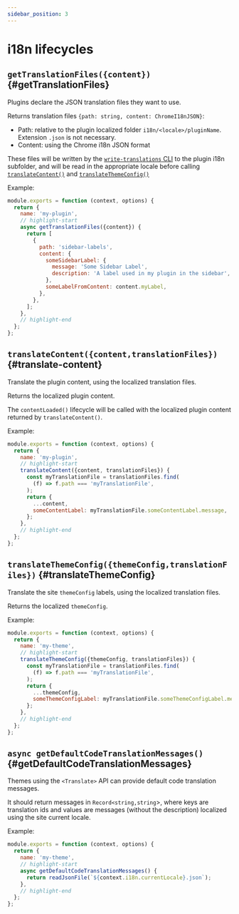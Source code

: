 ```yaml
---
sidebar_position: 3
---
```


# i18n lifecycles

## `getTranslationFiles({content})` {#getTranslationFiles}

Plugins declare the JSON translation files they want to use.

Returns translation files `{path: string, content: ChromeI18nJSON}`:

- Path: relative to the plugin localized folder `i18n/<locale>/pluginName`. Extension `.json` is not necessary.
- Content: using the Chrome i18n JSON format

These files will be written by the [`write-translations` CLI](./cli.md#docusaurus-write-translations-sitedir) to the plugin i18n subfolder, and will be read in the appropriate locale before calling [`translateContent()`](#translate-content) and [`translateThemeConfig()`](#translate-theme-config)

Example:

```js
module.exports = function (context, options) {
  return {
    name: 'my-plugin',
    // highlight-start
    async getTranslationFiles({content}) {
      return [
        {
          path: 'sidebar-labels',
          content: {
            someSidebarLabel: {
              message: 'Some Sidebar Label',
              description: 'A label used in my plugin in the sidebar',
            },
            someLabelFromContent: content.myLabel,
          },
        },
      ];
    },
    // highlight-end
  };
};
```

## `translateContent({content,translationFiles})` {#translate-content}

Translate the plugin content, using the localized translation files.

Returns the localized plugin content.

The `contentLoaded()` lifecycle will be called with the localized plugin content returned by `translateContent()`.

Example:

```js
module.exports = function (context, options) {
  return {
    name: 'my-plugin',
    // highlight-start
    translateContent({content, translationFiles}) {
      const myTranslationFile = translationFiles.find(
        (f) => f.path === 'myTranslationFile',
      );
      return {
        ...content,
        someContentLabel: myTranslationFile.someContentLabel.message,
      };
    },
    // highlight-end
  };
};
```

## `translateThemeConfig({themeConfig,translationFiles})` {#translateThemeConfig}

Translate the site `themeConfig` labels, using the localized translation files.

Returns the localized `themeConfig`.

Example:

```js
module.exports = function (context, options) {
  return {
    name: 'my-theme',
    // highlight-start
    translateThemeConfig({themeConfig, translationFiles}) {
      const myTranslationFile = translationFiles.find(
        (f) => f.path === 'myTranslationFile',
      );
      return {
        ...themeConfig,
        someThemeConfigLabel: myTranslationFile.someThemeConfigLabel.message,
      };
    },
    // highlight-end
  };
};
```

## `async getDefaultCodeTranslationMessages()` {#getDefaultCodeTranslationMessages}

Themes using the `<Translate>` API can provide default code translation messages.

It should return messages in `Record<string,string`>, where keys are translation ids and values are messages (without the description) localized using the site current locale.

Example:

```js
module.exports = function (context, options) {
  return {
    name: 'my-theme',
    // highlight-start
    async getDefaultCodeTranslationMessages() {
      return readJsonFile(`${context.i18n.currentLocale}.json`);
    },
    // highlight-end
  };
};
```
